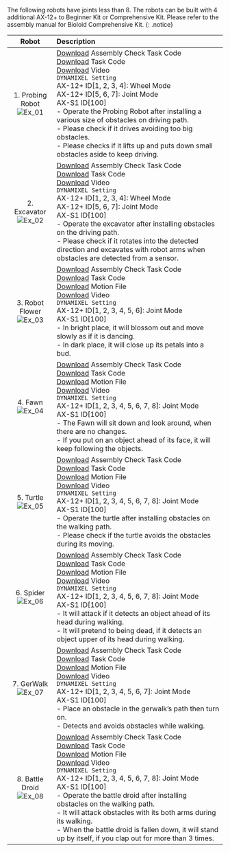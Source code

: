The following robots have joints less than 8. The robots can be built with 4 additional AX-12+ to Beginner Kit or Comprehensive Kit. Please refer to the assembly manual for Bioloid Comprehensive Kit.
{: .notice}

|Robot|Description|
|:---:|:---|
|1. Probing Robot<br />![Ex_01][img_inter_ex_01]|[Download][inter_ex_1-1] Assembly Check Task Code<br />[Download][inter_ex_1-2] Task Code<br />[Download][inter_ex_1-3] Video<br />`DYNAMIXEL Setting`<br />AX-12+ ID[1, 2, 3, 4]: Wheel Mode<br />AX-12+ ID[5, 6, 7]: Joint Mode<br />AX-S1 ID[100]<br />- Operate the Probing Robot after installing a various size of obstacles on driving path.<br />- Please check if it drives avoiding too big obstacles.<br />- Please checks if it lifts up and puts down small obstacles aside to keep driving.  |
|2. Excavator<br />![Ex_02][img_inter_ex_02]|[Download][inter_ex_2-1] Assembly Check Task Code<br />[Download][inter_ex_2-2] Task Code<br />[Download][inter_ex_2-3] Video<br /> `DYNAMIXEL Setting`<br />AX-12+ ID[1, 2, 3, 4]: Wheel Mode<br />AX-12+ ID[5, 6, 7]: Joint Mode<br />AX-S1 ID[100]<br />- Operate the excavator after installing obstacles on the driving path.<br />- Please check if it rotates into the detected direction and excavates with robot arms when obstacles are detected from a sensor.|
|3. Robot Flower<br />![Ex_03][img_inter_ex_03]|[Download][inter_ex_3-1] Assembly Check Task Code<br />[Download][inter_ex_3-2] Task Code<br />[Download][inter_ex_3-3] Motion File<br />[Download][inter_ex_3-4] Video<br /> `DYNAMIXEL Setting`<br />AX-12+ ID[1, 2, 3, 4, 5, 6]: Joint Mode<br />AX-S1 ID[100]<br />- In bright place, it will blossom out and move slowly as if it is dancing.<br />- In dark place, it will close up its petals into a bud.|
|4. Fawn<br />![Ex_04][img_inter_ex_04]|[Download][inter_ex_4-1] Assembly Check Task Code<br />[Download][inter_ex_4-2] Task Code<br />[Download][inter_ex_4-3] Motion File<br />[Download][inter_ex_4-4] Video<br /> `DYNAMIXEL Setting`<br />AX-12+ ID[1, 2, 3, 4, 5, 6, 7, 8]: Joint Mode<br />AX-S1 ID[100]<br />- The Fawn will sit down and look around, when there are no changes.<br />- If you put on an object ahead of its face, it will keep following the objects.|
|5. Turtle<br />![Ex_05][img_inter_ex_05]|[Download][inter_ex_5-1] Assembly Check Task Code<br />[Download][inter_ex_5-2] Task Code<br />[Download][inter_ex_5-3] Motion File<br />[Download][inter_ex_5-4] Video<br /> `DYNAMIXEL Setting`<br />AX-12+ ID[1, 2, 3, 4, 5, 6, 7, 8]: Joint Mode<br />AX-S1 ID[100]<br />- Operate the turtle after installing obstacles on the walking path.<br />- Please check if the turtle avoids the obstacles during its moving.|
|6. Spider<br />![Ex_06][img_inter_ex_06]|[Download][inter_ex_6-1] Assembly Check Task Code<br />[Download][inter_ex_6-2] Task Code<br />[Download][inter_ex_6-3] Motion File<br />[Download][inter_ex_6-4] Video<br /> `DYNAMIXEL Setting`<br />AX-12+ ID[1, 2, 3, 4, 5, 6, 7, 8]: Joint Mode<br />AX-S1 ID[100]<br />- It will attack if it detects an object ahead of its head during walking.<br />- It will pretend to being dead, if it detects an object upper of its head during walking.|
|7. GerWalk<br />![Ex_07][img_inter_ex_07]|[Download][inter_ex_7-1] Assembly Check Task Code<br />[Download][inter_ex_7-2] Task Code<br />[Download][inter_ex_7-3] Motion File<br />[Download][inter_ex_7-4] Video<br /> `DYNAMIXEL Setting`<br />AX-12+ ID[1, 2, 3, 4, 5, 6, 7]: Joint Mode<br />AX-S1 ID[100]<br />- Place an obstacle in the gerwalk’s path then turn on.<br />- Detects and avoids obstacles while walking.|
|8. Battle Droid<br />![Ex_08][img_inter_ex_08]|[Download][inter_ex_8-1] Assembly Check Task Code<br />[Download][inter_ex_8-2] Task Code<br />[Download][inter_ex_8-3] Motion File<br />[Download][inter_ex_8-4] Video<br /> `DYNAMIXEL Setting`<br />AX-12+ ID[1, 2, 3, 4, 5, 6, 7, 8]: Joint Mode<br />AX-S1 ID[100]<br />- Operate the battle droid after installing obstacles on the walking path.<br />- It will attack obstacles with its both arms during its walking.<br />- When the battle droid is fallen down, it will stand up by itself, if you clap out for more than 3 times.|

[img_inter_ex_01]: /assets/images/edu/bioloid/bioloid_intermediate_probingrobot.jpg
[img_inter_ex_02]: /assets/images/edu/bioloid/bioloid_intermediate_excavator.jpg
[img_inter_ex_03]: /assets/images/edu/bioloid/bioloid_intermediate_flower.jpg
[img_inter_ex_04]: /assets/images/edu/bioloid/bioloid_intermediate_fawn.jpg
[img_inter_ex_05]: /assets/images/edu/bioloid/bioloid_intermediate_turtle.jpg
[img_inter_ex_06]: /assets/images/edu/bioloid/bioloid_intermediate_spider.jpg
[img_inter_ex_07]: /assets/images/edu/bioloid/bioloid_intermediate_gerwalk.jpg
[img_inter_ex_08]: /assets/images/edu/bioloid/bioloid_intermediate_battledroid.jpg

[inter_ex_1-1]: http://support.robotis.com/en/baggage_files/bioloid/bio_cmp_probingrobot_check_en.tsk
[inter_ex_1-2]: http://support.robotis.com/en/baggage_files/bioloid/bio_cmp_probingrobot_en.tsk
[inter_ex_1-3]: https://www.dropbox.com/s/taglcz5oc28zk3g/2_5.wmv?dl=0
[inter_ex_2-1]: http://support.robotis.com/en/baggage_files/bioloid/bio_cmp_excavator_check_en.tsk
[inter_ex_2-2]: http://support.robotis.com/en/baggage_files/bioloid/bio_cmp_excavator_en.tsk
[inter_ex_2-3]: https://www.dropbox.com/s/y8s7656ddblt4jr/2_4.wmv?dl=0
[inter_ex_3-1]: http://support.robotis.com/en/baggage_files/bioloid/bio_cmp_robotflower_check_en.tsk
[inter_ex_3-2]: http://support.robotis.com/en/baggage_files/bioloid/bio_cmp_robotflower_en.tsk
[inter_ex_3-3]: http://support.robotis.com/en/baggage_files/bioloid/bio_cmp_robotflower_en.mtn
[inter_ex_3-4]: https://www.dropbox.com/s/mirecx2j6sic8io/2_2.wmv?dl=0
[inter_ex_4-1]: http://support.robotis.com/en/baggage_files/bioloid/bio_cmp_fawn_check_en.tsk
[inter_ex_4-2]: http://support.robotis.com/en/baggage_files/bioloid/bio_cmp_fawn_en.tsk
[inter_ex_4-3]: http://support.robotis.com/en/baggage_files/bioloid/bio_cmp_fawn_en.mtn
[inter_ex_4-4]: https://www.dropbox.com/s/av250zx69v8n4cp/2_6.wmv?dl=0
[inter_ex_5-1]: http://support.robotis.com/en/baggage_files/bioloid/bio_cmp_turtle_check_en.tsk
[inter_ex_5-2]: http://support.robotis.com/en/baggage_files/bioloid/bio_cmp_turtle_en.tsk
[inter_ex_5-3]: http://support.robotis.com/en/baggage_files/bioloid/bio_cmp_turtle_en.mtn
[inter_ex_5-4]: https://www.dropbox.com/s/dmoubr4wurxvesn/2_1.wmv?dl=0
[inter_ex_6-1]: http://support.robotis.com/en/baggage_files/bioloid/bio_cmp_spider_check_en.tsk
[inter_ex_6-2]: http://support.robotis.com/en/baggage_files/bioloid/bio_cmp_spider_en.tsk
[inter_ex_6-3]: http://support.robotis.com/en/baggage_files/bioloid/bio_cmp_spider_en.mtn
[inter_ex_6-4]: https://www.dropbox.com/s/pfbrzyx4w2kgpnm/2_3.wmv?dl=0
[inter_ex_7-1]: http://support.robotis.com/en/baggage_files/bioloid/bio_cmp_gerwalk_check_en.tsk
[inter_ex_7-2]: http://support.robotis.com/en/baggage_files/bioloid/bio_cmp_gerwalk_en.tsk
[inter_ex_7-3]: http://support.robotis.com/en/baggage_files/bioloid/bio_cmp_gerwalk_en.mtn
[inter_ex_7-4]: https://www.dropbox.com/s/oq39q2tn2wokvjn/2_7.wmv?dl=0
[inter_ex_8-1]: http://support.robotis.com/en/baggage_files/bioloid/bio_cmp_battledroid_check_en.tsk
[inter_ex_8-2]: http://support.robotis.com/en/baggage_files/bioloid/bio_cmp_battledroid_en.tsk
[inter_ex_8-3]: http://support.robotis.com/en/baggage_files/bioloid/bio_cmp_battledroid_en.mtn
[inter_ex_8-4]: https://www.dropbox.com/s/l1su5q8tj4y5oox/2_8.wmv?dl=0
